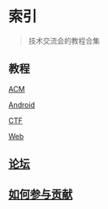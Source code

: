 # 索引

> 技术交流会的教程合集

## 教程

[ACM](/acm/README.md)

[Android](/android/README.md)

[CTF](/ctf/README.md)

[Web](/web/README.md)

## [论坛](http://github.com/)

## [如何参与贡献](/CONTRIBUTING.md)
